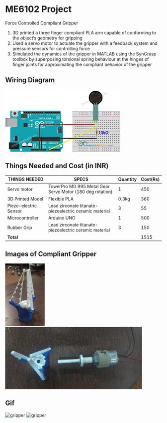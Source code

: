 # ME6102 Project
Force Controlled Compliant Gripper

1. 3D printed a three finger compliant PLA arm capable of conforming to the object’s geometry for gripping
2. Used a servo motor to actuate the gripper with a feedback system and pressure sensors for controlling force
3. Simulated the dynamics of the gripper in MATLAB using the SynGrasp toolbox by superposing torsional spring behaviour at the hinges of finger joints for approximating the compliant behavior of the gripper
## Wiring Diagram
<img src="media/arduino-force-sensor-wiring-diagram.jpg" alt="gripper" height="200"/>

## Things Needed and Cost (in INR)
| <b>THINGS NEEDED         | SPECS                                                                                                                 | Quantity | Cost(Rs) </b>|
| --------------------- | --------------------------------------------------------------------------------------------------------------------- | -------- | -------- |
| Servo motor           | TowerPro MG 995 Metal Gear Servo Motor (180 deg rotation)<br>                                                         | 1        | 450      |
| 3D Printed Model      | Flexible PLA                                                                                                          | 0.3kg    | 360      |
| Piezo-electric Sensor | Lead zirconate titanate-piezoelectric ceramic material | 3        | 55       |
| Microcontroller       | Arduino UNO                                                                                                           | 1        | 500      |
| Rubber Grip           | Lead zirconate titanate-piezoelectric ceramic material                                                                | 3        | 150      |
| <b>Total           |                                                                 |        | 1515    </b>|

## Images of Compliant Gripper
<p float="left">
  <img src="media/gripper.jpg" alt="gripper" height="200"/>
  <img src="media/gripper_1.jpg" alt="gripper" height="200"/>
</p>

## Gif
<p float="left">
  <img src="media/Compliant_Gripper.gif" alt="gripper" height="200"/>
  <img src="media/Force_Sensor.gif" alt="gripper" height="200"/>
</p>

